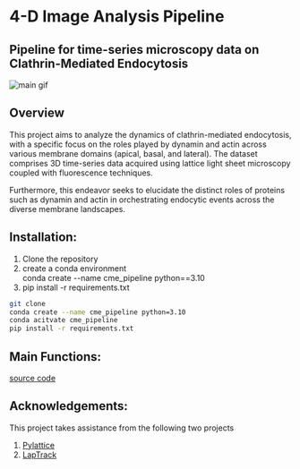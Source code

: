 # 4-D Image Analysis Pipeline 
## Pipeline for time-series microscopy data on Clathrin-Mediated Endocytosis

![main gif](https://github.com/Mdanishnadeem/Image-Analysis-Tracking/blob/main/main_image.gif)

## Overview 
This project aims to analyze the dynamics of clathrin-mediated endocytosis, with a specific focus on the roles played by dynamin and actin across various membrane domains (apical, basal, and lateral). The dataset comprises 3D time-series data acquired using lattice light sheet microscopy coupled with fluorescence techniques.

Furthermore, this endeavor seeks to elucidate the distinct roles of proteins such as dynamin and actin in orchestrating endocytic events across the diverse membrane landscapes.

## Installation:
1. Clone the repository 
2. create a conda environment <br> conda create --name cme_pipeline python==3.10
3. pip install -r requirements.txt 

```bash
git clone 
conda create --name cme_pipeline python=3.10
conda acitvate cme_pipeline 
pip install -r requirements.txt
```


## Main Functions: 
[source code](https://github.com/Mdanishnadeem/Image-Analysis-Tracking/tree/main/Final/src)


## Acknowledgements:

This project takes assistance from the following two projects

1. [Pylattice]()
2. [LapTrack]()
